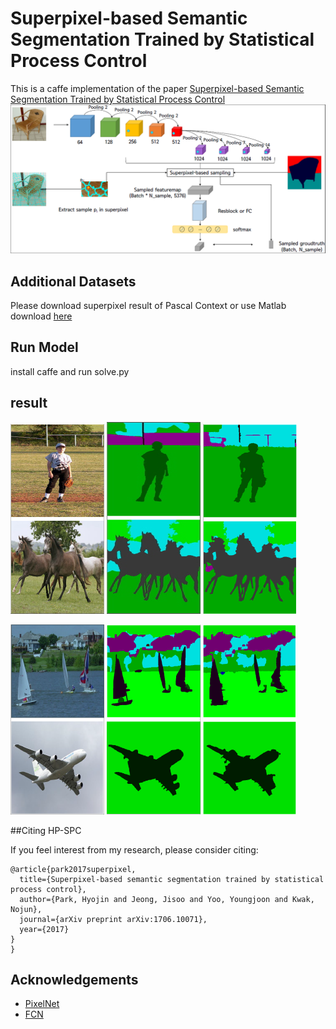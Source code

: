 

# Superpixel-based Semantic Segmentation Trained by Statistical Process Control

This is a caffe implementation of the paper [Superpixel-based Semantic Segmentation Trained by Statistical Process Control](https://arxiv.org/abs/1706.10071)
![model_Arch](img/model_arch.png)


## Additional Datasets
Please download superpixel result of Pascal Context or use Matlab 
download [here](https://drive.google.com/drive/folders/15mO0DYjRBPoOG3QdeONV8tvH2BpWVswj?usp=sharing)

## Run Model
install caffe and run solve.py

## result
![ex1_img](img/ex1_img.png) ![ex1_gt](img/ex1_gt.jpg) ![ex1_est](img/ex1_result.png) 

![ex1_img](img/ex2_img.png) ![ex1_gt](img/ex2_gt.png) ![ex1_est](img/ex2_result.png)




##Citing HP-SPC

If you feel interest from my research, please consider citing:
```
@article{park2017superpixel,
  title={Superpixel-based semantic segmentation trained by statistical process control},
  author={Park, Hyojin and Jeong, Jisoo and Yoo, Youngjoon and Kwak, Nojun},
  journal={arXiv preprint arXiv:1706.10071},
  year={2017}
}
}
```

## Acknowledgements
- [PixelNet](https://github.com/aayushbansal/PixelNet)
- [FCN](https://github.com/shelhamer/fcn.berkeleyvision.org)
